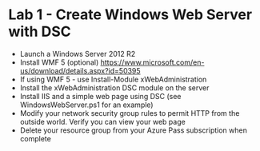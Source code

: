 # Lab 1 - Create Windows Web Server with DSC

* Launch a Windows Server 2012 R2
* Install WMF 5 (optional) https://www.microsoft.com/en-us/download/details.aspx?id=50395
* If using WMF 5 - use Install-Module xWebAdministration
* Install the xWebAdministration DSC module on the server
* Install IIS and a simple web page using DSC (see WindowsWebServer.ps1 for an example)
* Modify your network security group rules to permit HTTP from the outside world. Verify you can view your web page
* Delete your resource group from your Azure Pass subscription when complete
